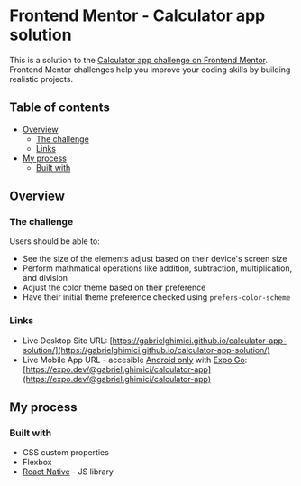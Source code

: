 # Frontend Mentor - Calculator app solution

This is a solution to the [Calculator app challenge on Frontend Mentor](https://www.frontendmentor.io/challenges/calculator-app-9lteq5N29). Frontend Mentor challenges help you improve your coding skills by building realistic projects.

## Table of contents

- [Overview](#overview)
  - [The challenge](#the-challenge)
  - [Links](#links)
- [My process](#my-process)
  - [Built with](#built-with)

## Overview

### The challenge

Users should be able to:

- See the size of the elements adjust based on their device's screen size
- Perform mathmatical operations like addition, subtraction, multiplication, and division
- Adjust the color theme based on their preference
- Have their initial theme preference checked using `prefers-color-scheme`

### Links

- Live Desktop Site URL: [https://gabrielghimici.github.io/calculator-app-solution/](https://gabrielghimici.github.io/calculator-app-solution/)
- Live Mobile App URL - accesible [Android only](https://docs.expo.dev/workflow/publishing/#on-ios-you-cant-share-your-published) with [Expo Go](https://expo.dev/client): [https://expo.dev/@gabriel.ghimici/calculator-app](https://expo.dev/@gabriel.ghimici/calculator-app)

## My process

### Built with

- CSS custom properties
- Flexbox
- [React Native](https://reactnative.dev/) - JS library
